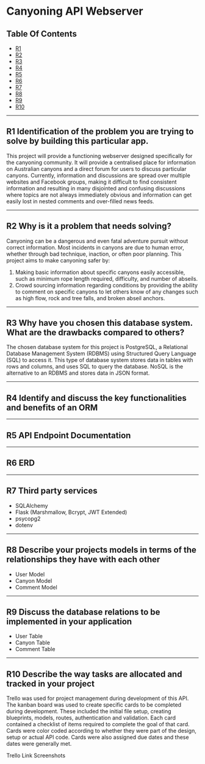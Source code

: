 # **Canyoning API Webserver**

## Table Of Contents

  - [R1](#R1)
  - [R2](#R2)
  - [R3](#R3)
  - [R4](#R4)
  - [R5](#R5)
  - [R6](#R6)
  - [R7](#R7)
  - [R8](#R8)
  - [R9](#R9)
  - [R10](#R10)

---

## R1 Identification of the problem you are trying to solve by building this particular app.

This project will provide a functioning webserver designed specifically for the canyoning community. It will provide a centralised place for information on Australian canyons and a direct forum for users to discuss particular canyons. Currently, information and discussions are spread over multiple websites and Facebook groups, making it difficult to find consistent information and resulting in many disjointed and confusing discussions where topics are not always immediately obvious and information can get easily lost in nested comments and over-filled news feeds.

---

## R2 Why is it a problem that needs solving?

Canyoning can be a dangerous and even fatal adventure pursuit without correct information. Most incidents in canyons are due to human error, whether through bad technique, inaction, or often poor planning. This project aims to make canyoning safer by:

1. Making basic information about specific canyons easily accessible, such as minimum rope length required, difficulty, and number of abseils.
2. Crowd sourcing information regarding conditions by providing the ability to comment on specific canyons to let others know of any changes such as high flow, rock and tree falls, and broken abseil anchors.

---

## R3 Why have you chosen this database system. What are the drawbacks compared to others?

The chosen database system for this project is PostgreSQL, a Relational Database Management System (RDBMS) using Structured Query Language (SQL) to access it. This type of database system stores data in tables with rows and columns, and uses SQL to query the database. NoSQL is the alternative to an RDBMS and stores data in JSON format. 



---

## R4 Identify and discuss the key functionalities and benefits of an ORM

---

## R5 API Endpoint Documentation

---

## R6 ERD

---

## R7 Third party services

- SQLAlchemy
- Flask (Marshmallow, Bcrypt, JWT Extended)
- psycopg2
- dotenv

---

## R8 Describe your projects models in terms of the relationships they have with each other

- User Model
- Canyon Model
- Comment Model

---

## R9 Discuss the database relations to be implemented in your application

- User Table
- Canyon Table
- Comment Table

---

## R10 Describe the way tasks are allocated and tracked in your project

Trello was used for project management during development of this API. The kanban board was used to create specific cards to be completed during development. These included the initial file setup, creating blueprints, models, routes, authentication and validation. Each card contained a checklist of items required to complete the goal of that card. Cards were color coded according to whether they were part of the design, setup or actual API code. Cards were also assigned due dates and these dates were generally met.

Trello Link
Screenshots